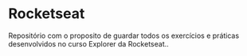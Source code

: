 # Rocketseat
Repositório com o proposito de guardar todos os exercícios e práticas desenvolvidos no curso Explorer da Rocketseat..
